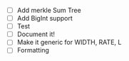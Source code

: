- [ ] Add merkle Sum Tree
- [ ] Add BigInt support
- [ ] Test
- [ ] Document it! 
- [ ] Make it generic for WIDTH, RATE, L
- [ ] Formatting